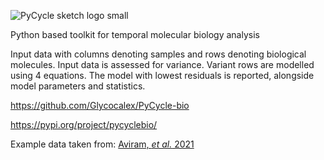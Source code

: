 ![PyCycle sketch logo small](https://github.com/user-attachments/assets/7f7156a6-0cab-45f7-bcdc-6f4d13f106df)

Python based toolkit for temporal molecular biology analysis

Input data with columns denoting samples and rows denoting biological molecules.
Input data is assessed for variance.
Variant rows are modelled using 4 equations. The model with lowest residuals is reported, alongside model parameters and statistics.

https://github.com/Glycocalex/PyCycle-bio

https://pypi.org/project/pycyclebio/

Example data taken from: [Aviram, _et al._ 2021](https://doi.org/10.1371/journal.pbio.3001492)
